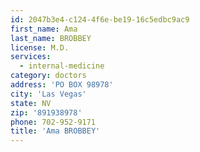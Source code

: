 ```yaml
---
id: 2047b3e4-c124-4f6e-be19-16c5edbc9ac9
first_name: Ama
last_name: BROBBEY
license: M.D.
services:
  - internal-medicine
category: doctors
address: 'PO BOX 98978'
city: 'Las Vegas'
state: NV
zip: '891938978'
phone: 702-952-9171
title: 'Ama BROBBEY'
---
```


